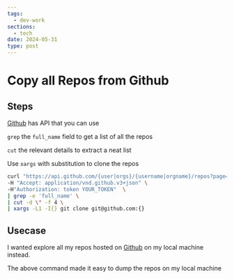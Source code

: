 ```yaml
---
tags:
  - dev-work
sections:
  - tech
date: 2024-05-31
type: post
---
```

# Copy all Repos from Github

## Steps

[Github](https://www.tejovanthn.com/pages/Github) has API that you can use

`grep` the `full_name` field to get a list of all the repos

`cut` the relevant details to extract a neat list

Use `xargs` with substitution to clone the repos

```bash
curl "https://api.github.com/{user|orgs}/{username|orgname}/repos?page=1&per_page=100" \
-H "Accept: application/vnd.github.v3+json" \
-H"Authorization: token YOUR_TOKEN"  \
| grep -e 'full_name' \
| cut -d \" -f 4 \
| xargs -L1 -I{} git clone git@github.com:{}
```

## Usecase

I wanted explore all my repos hosted on [Github](https://www.tejovanthn.com/pages/Github) on my local machine instead.

The above command made it easy to dump the repos on my local machine